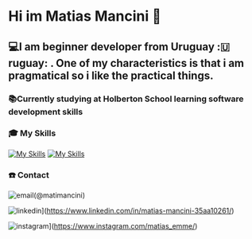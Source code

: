 # Hi im Matias Mancini 👋


## 💻I am beginner developer from Uruguay :🇺ruguay: . One of my characteristics is that i am pragmatical so i like the practical things.

### 📚Currently studying at Holberton School learning software development skills

### :mortar_board: My Skills

[![My Skills](https://skills.thijs.gg/icons?js,html,css,java-dark,c,python-dark&theme=dark)](https://skills.thijs.gg)
[![My Skills](https://skills.thijs.gg/icons?js,html,css,java-light,c,python-light&theme=light)](https://skills.thijs.gg)

### ☎️ Contact

![email](https://user-images.githubusercontent.com/17550413/211963086-46897b76-6536-42bc-bb06-9647bd7ecca1.png)(@matimancini)

![linkedin](https://user-images.githubusercontent.com/17550413/211963098-8cc3503d-a03b-476d-815c-3abd341815c3.png)](https://www.linkedin.com/in/matias-mancini-35aa10261/)

![instagram](https://user-images.githubusercontent.com/17550413/211963091-1ae45252-3913-460c-975e-6a32d2375fc1.png)](https://www.instagram.com/matias_emme/)

